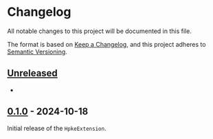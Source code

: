 <!--
Copyright (C) Nitrokey GmbH
SPDX-License-Identifier: CC0-1.0
-->

# Changelog
All notable changes to this project will be documented in this file.

The format is based on [Keep a Changelog](https://keepachangelog.com/en/1.0.0/),
and this project adheres to [Semantic Versioning](https://semver.org/spec/v2.0.0.html).

## [Unreleased][]

[Unreleased]: https://github.com/trussed-dev/trussed-staging/compare/hpke-v0.1.0...HEAD

-

## [0.1.0][] - 2024-10-18

[0.1.0]: https://github.com/Nitrokey/trussed-staging/releases/tag/hpke-v0.1.0

Initial release of the `HpkeExtension`.
